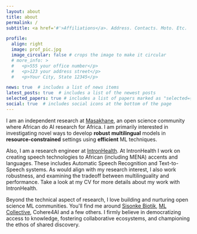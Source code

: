 ```yaml
---
layout: about
title: about
permalink: /
subtitle: <a href='#'>Affiliations</a>. Address. Contacts. Moto. Etc.

profile:
  align: right
  image: prof_pic.jpg
  image_circular: false # crops the image to make it circular
  # more_info: >
  #   <p>555 your office number</p>
  #   <p>123 your address street</p>
  #   <p>Your City, State 12345</p>

news: true  # includes a list of news items
latest_posts: true  # includes a list of the newest posts
selected_papers: true # includes a list of papers marked as "selected={true}"
social: true  # includes social icons at the bottom of the page
---
```


I am an independent research at [Masakhane](https://www.masakhane.io/), an open science community where African do AI research for Africa. I am primarily interested in investigating novel ways to develop **robust** **multilingual** models in **resource-constrained** settings using **efficient** ML techniques. 

Also, I am a research engineer at [IntronHealth](https://www.intron.io/). At IntronHealth I work on creating  speech technologies to African (including MENA) accents and languages. These includes Automatic Speech Recognition and Text-to-Speech systems. As would align with my research interest, I also work robustness, and examining the tradeoff between multilinguality and performance. Take a look at my CV for more details about my work with IntronHealth.

Beyond the technical aspect of research, I love building and nurturing open science ML communities. You'll find me around [Sisonke Biotik](https://www.sisonkebiotik.africa/), [ML Collective](https://mlcollective.org/), Cohere4AI and a few others. I firmly believe in democratizing access to knowledge, fostering collaborative ecosystems, and championing the ethos of shared discovery. 